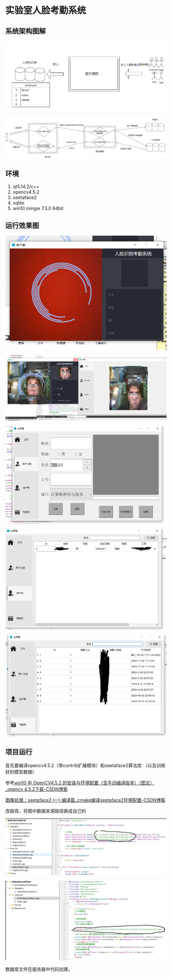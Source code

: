 # 实验室人脸考勤系统

## 系统架构图解

![doc01](./doc01.PNG)

![doc02](./doc02.PNG)

## 环境

1. qt5.14.2/c++ 
2. opencv4.5.2
3. seetaface2
4. sqlite
5. win10   mingw 7.3.0 64bit 

## 运行效果图

![doc07](./doc07.PNG)

![doc03](./doc03.png)

![doc04](./doc04.PNG)

![doc05](./doc05.PNG)

![doc06](./doc06.PNG)

## 项目运行

首先要编译opencv4.5.2（带contrib扩展模块）和seetaface2算法库 （以及训练好的模型数据）

参考[win10 中 OpenCV4.5.2 的安装与环境配置（含手动编译版本）（图文）_opencv 4.5.2下载-CSDN博客](https://blog.csdn.net/ZChen1996/article/details/115985925)

[图像处理：seetaface2 (一) 编译篇_cmake编译seetaface2环境配置-CSDN博客](https://blog.csdn.net/weixin_43777852/article/details/118487588)

改路径，将图中数据来源路径换成自己的

![doc08](./doc08.PNG)

![doc09](./doc09.PNG)

数据库文件在服务器中代码创建。